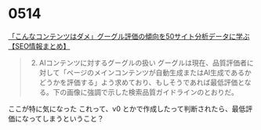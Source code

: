 # 0514

[「こんなコンテンツはダメ」グーグル評価の傾向を50サイト分析データに学ぶ【SEO情報まとめ】](https://webtan.impress.co.jp/e/2025/04/25/49067)

> 2. AIコンテンツに対するグーグルの扱い
     グーグルは現在、品質評価者に対して「ページのメインコンテンツが自動生成またはAI生成であるかどうかを評価する」よう求めており、もしそうであれば最低評価となる。下の画像に強調で示した検索品質ガイドラインのとおりだ。

ここが特に気になった
これって、v0 とかで作成したって判断されたら、最低評価になってしまうということ？
